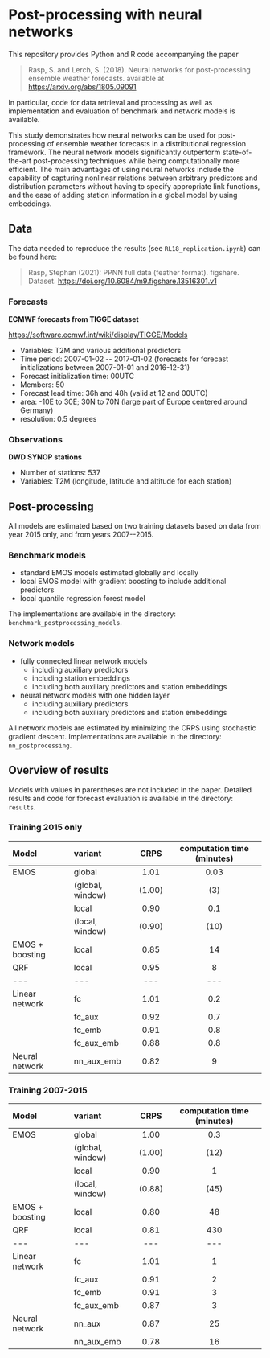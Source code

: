 # Post-processing with neural networks

This repository provides Python and R code accompanying the paper 

> Rasp, S. and Lerch, S. (2018).
> Neural networks for post-processing ensemble weather forecasts.
> available at https://arxiv.org/abs/1805.09091

In particular, code for data retrieval and processing as well as implementation and evaluation of benchmark and network models is available. 

This study demonstrates how neural networks can be used for post-processing of ensemble weather forecasts in a distributional regression framework. The neural network models significantly outperform state-of-the-art post-processing techniques while being computationally more efficient. The main advantages of using neural networks include the capability of capturing nonlinear relations between arbitrary predictors and distribution parameters without having to specify appropriate link functions, and the ease of adding station information in a global model by using embeddings.

## Data

The data needed to reproduce the results (see `RL18_replication.ipynb`) can be found here: 

> Rasp, Stephan (2021): PPNN full data (feather format). figshare. Dataset. https://doi.org/10.6084/m9.figshare.13516301.v1 

### Forecasts

**ECMWF forecasts from TIGGE dataset**

https://software.ecmwf.int/wiki/display/TIGGE/Models

- Variables: T2M and various additional predictors
- Time period: 2007-01-02 -- 2017-01-02 (forecasts for forecast initializations between 2007-01-01 and 2016-12-31)
- Forecast initialization time: 00UTC
- Members: 50
- Forecast lead time: 36h and 48h (valid at 12 and 00UTC)
- area: -10E to 30E; 30N to 70N (large part of Europe centered around Germany)
- resolution: 0.5 degrees

### Observations

**DWD SYNOP stations**

- Number of stations: 537
- Variables: T2M (longitude, latitude and altitude for each station)


## Post-processing

All models are estimated based on two training datasets based on data from year 2015 only, and from years 2007--2015.

### Benchmark models

- standard EMOS models estimated globally and locally
- local EMOS model with gradient boosting to include additional predictors
- local quantile regression forest model

The implementations are available in the directory: `benchmark_postprocessing_models`.

### Network models

- fully connected linear network models
    - including auxiliary predictors
    - including station embeddings
    - including both auxiliary predictors and station embeddings
- neural network models with one hidden layer
    - including auxiliary predictors 
    - including both auxiliary predictors and station embeddings
    
All network models are estimated by minimizing the CRPS using stochastic gradient descent. Implementations are available in the directory: `nn_postprocessing`.

<!-- 
- Minimize CRPS using Stochastic Gradient Descent (or more sophisitcated method in the future)
- In the future: Add more predictor variables
	- Start with more variables at each station, such as wind, humidity (need to think about this in detail.)
	- Add neighborhood information from the ensemble


| Method | Description | CRPS for 2016 |
| ------ | ----------- | ------------- |
| EMOS network (global with rolling window as in standard EMOS) | A network mimicking what EMOS does. | 1.00 |
| EMOS network (train 2015, predict 2016) | | 1.01 |
| Fully connected linear network | 6 parameters | 1.01 |
| Hidden layer neural net | | 1.02 | 
| Hidden layer neural net with station embedding | | 0.91 | 
| Hidden layer neural net with auxiliary data | | 0.94 |
| Hidden layer neural net with embeddings and aux data | | 0.86 |  

## Results

![results](./results/results.png)

-->

## Overview of results

Models with values in parentheses are not included in the paper. Detailed results and code for forecast evaluation is available in the directory: `results`.

### Training 2015 only

| Model        | variant         | CRPS  | computation time (minutes) |
| :--- |:-------------| :-----:| :-----:|
| EMOS  | global          | 1.01 | 0.03 |
|       | (global, window)| (1.00) | (3) |
|       | local           | 0.90 | 0.1 |
|       | (local, window) | (0.90) | (10) |
| EMOS + boosting | local | 0.85 | 14 |
| QRF   | local           | 0.95 |  8 |
| ---   | ---   | --- |  --- |
| Linear network | fc     | 1.01 | 0.2 |
|       | fc_aux          | 0.92 | 0.7 |
|       | fc_emb          | 0.91 | 0.8 |
|       | fc_aux_emb      | 0.88 | 0.8 |
| Neural network | nn_aux_emb | 0.82 | 9 |

### Training 2007-2015

| Model        | variant         | CRPS  | computation time (minutes) |
| :--- |:-------------| :-----:| :-----:|
| EMOS  | global | 1.00 | 0.3 |
|       | (global, window) | (1.00) | (12) |
|       | local | 0.90 | 1 |
|       | (local, window) | (0.88) | (45) |
| EMOS + boosting | local  | 0.80 |  48 |
| QRF   | local   |  0.81 | 430  |
| ---   | ---   | --- |  --- |
| Linear network | fc     | 1.01 | 1 |
|       | fc_aux          | 0.91 | 2 |
|       | fc_emb          | 0.91 | 3 |
|       | fc_aux_emb      | 0.87 | 3 |
| Neural network | nn_aux | 0.87 | 25 |
|  | nn_aux_emb | 0.78 | 16 |

